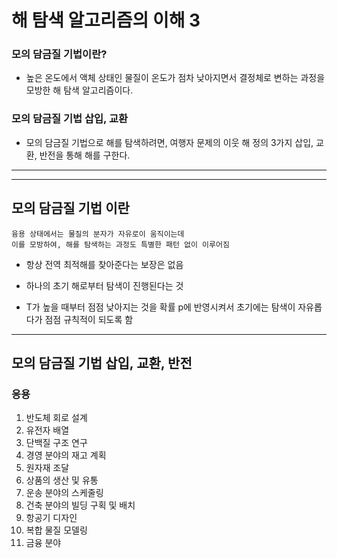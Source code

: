# 해 탐색 알고리즘의 이해 3

### 모의 담금질 기법이란?

- 높은 온도에서 액체 상태인 물질이 온도가 점차 낮아지면서 결정체로 변하는 과정을 모방한 해 탐색 알고리즘이다.

### 모의 담금질 기법 삽입, 교환

- 모의 담금질 기법으로 해를 탐색하려면, 여행자 문제의 이웃 해 정의 3가지 삽입, 교환, 반전을 통해 해를 구한다.

---

---

## 모의 담금질 기법 이란

```
융용 상태에서는 물질의 분자가 자유로이 움직이는데
이를 모방하여, 해를 탐색하는 과정도 특별한 패턴 없이 이루어짐
```

- 항상 전역 최적해를 찾아준다는 보장은 없음
- 하나의 초기 해로부터 탐색이 진행된다는 것

- T가 높을 때부터 점점 낮아지는 것을 확률 p에 반영시켜서 초기에는 탐색이 자유롭다가 점점 규칙적이 되도록 함

---

## 모의 담금질 기법 삽입, 교환, 반전

### 응용

1. 반도체 회로 설계
2. 유전자 배열
3. 단백질 구조 연구
4. 경영 분야의 재고 계획
5. 원자재 조달
6. 상품의 생산 및 유통
7. 운송 분야의 스케줄링
8. 건축 분야의 빌딩 구획 및 배치
9. 항공기 디자인
10. 복합 물질 모델링
11. 금융 분야
